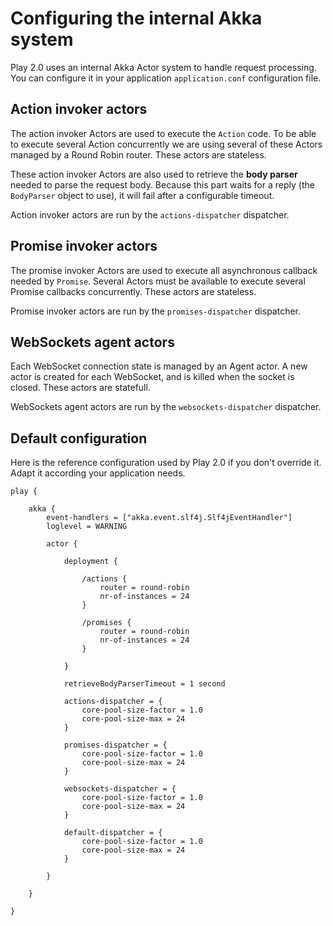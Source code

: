 # Configuring the internal Akka system

Play 2.0 uses an internal Akka Actor system to handle request processing. You can configure it in your application `application.conf` configuration file.

## Action invoker actors

The action invoker Actors are used to execute the `Action` code. To be able to execute several Action concurrently we are using several of these Actors managed by a Round Robin router. These actors are stateless.

These action invoker Actors are also used to retrieve the **body parser** needed to parse the request body. Because this part waits for a reply (the `BodyParser` object to use), it will fail after a configurable timeout.

Action invoker actors are run by the `actions-dispatcher` dispatcher.

## Promise invoker actors

The promise invoker Actors are used to execute all asynchronous callback needed by `Promise`. Several Actors must be available to execute several Promise callbacks concurrently. These actors are stateless.

Promise invoker actors are run by the `promises-dispatcher` dispatcher.

## WebSockets agent actors

Each WebSocket connection state is managed by an Agent actor. A new actor is created for each WebSocket, and is killed when the socket is closed. These actors are statefull.

WebSockets agent actors are run by the `websockets-dispatcher` dispatcher.

## Default configuration

Here is the reference configuration used by Play 2.0 if you don't override it. Adapt it according your application needs.

```
play {
    
    akka {
        event-handlers = ["akka.event.slf4j.Slf4jEventHandler"]
        loglevel = WARNING
        
        actor {
            
            deployment {

                /actions {
                    router = round-robin
                    nr-of-instances = 24
                }

                /promises {
                    router = round-robin
                    nr-of-instances = 24
                }

            }
            
            retrieveBodyParserTimeout = 1 second
            
            actions-dispatcher = {
                core-pool-size-factor = 1.0
                core-pool-size-max = 24
            }

            promises-dispatcher = {
                core-pool-size-factor = 1.0
                core-pool-size-max = 24
            }

            websockets-dispatcher = {
                core-pool-size-factor = 1.0
                core-pool-size-max = 24
            }

            default-dispatcher = {
                core-pool-size-factor = 1.0
                core-pool-size-max = 24
            }
            
        }
        
    }
    
}
```